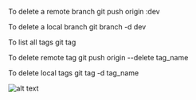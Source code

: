 To delete a remote branch
git push origin :dev

To delete a local branch
git branch -d dev


To list all tags
git tag 


To delete remote tag
git push origin --delete tag_name

To delete local tags
git tag -d tag_name


![alt text](  https://i.stack.imgur.com/9guCz.jpg)